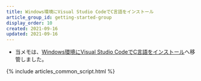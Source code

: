 ```yaml
---
title: Windows環境にVisual Studio CodeでC言語をインストール
article_group_id: getting-started-group
display_order: 10
created: 2021-09-16
updated: 2021-09-16
---
```

- 当メモは、[Windows環境にVisual Studio CodeでC言語をインストール](https://thinktwice.tech/it/c/install_c_in_windows_with_visual_studio_code/)へ移管しました。

{% include articles_common_script.html %}
